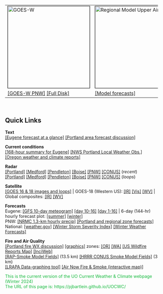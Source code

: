 <table style="text-align: left; width: 810px height: 240px" border="0" cellpadding="0" cellspacing="0">
	<tbody>
		<tr>
			<td style="vertical-align: top; width: 33%;">
				<img src="https://cdn.star.nesdis.noaa.gov/GOES17/ABI/SECTOR/pnw/GEOCOLOR/thumbnail.jpg" 					alt="GOES-W" width="270" height="270" style="border:1px solid black"> <br>
			</td>
			<td style="vertical-align: top; width: 33%;">
				<img src="https://a.atmos.washington.edu/wrfrt/data/current_gfs/images_d1/300j.00.0000.gif" alt="Regional Model Upper Air"
					width="270" height="270" style="border:1px solid black"> <br>
			</td>
			<td style="vertical-align: top; width: 33%;">
				<img src="https://radar.weather.gov/ridge/standard/PACNORTHWEST_0.gif" alt="PNW Radar"
					width="270" height="270" style="border:1px solid black"> <br> 
			</td>
		</tr>
		<tr>
			<td style="vertical-align: top; width: 33%">
		        <a href="https://www.star.nesdis.noaa.gov/GOES/sector_band.php?sat=G17&sector=pnw&band=GEOCOLOR&length=12">[GOES-W PNW]</a>
				<a href="https://www.star.nesdis.noaa.gov/GOES/fulldisk_band.php?sat=G17&band=GEOCOLOR&length=12">[Full Disk]</a>
			</td>
			<td style="vertical-align: top; width: 33%;">
				<a href="short.html">[Model forecasts]</a>
			</td>
			<td style="vertical-align: top; width: 33%;">
				<a href="https://radar.weather.gov/ridge/standard/PACNORTHWEST_0.gif">[PNW radar]</a>
				<a href="https://radar.weather.gov/ridge/standard/PACNORTHWEST_loop.gif">[loop]</a>
			</td>
		</tr>
	</tbody>
	
</table>
<br>

## Quick Links ##
 
**Text**  
[[Eugene forecast at a glance]](https://forecast.weather.gov/MapClick.php?lon=-123.07004928588869&lat=44.03768897706345#.XKPy_C2ZPUI) 
[[Portland area forecast discussion]](https://www.weather.gov/wrh/TextProduct?product=afdpqr)

**Current conditions**  
[[168-hour summary for Eugene]](https://www.wrh.noaa.gov/mesowest/getobext.php?sid=KEUG&wfo=pqr&num=144)
[[NWS Portland Local Weather Obs.]](http://www.wrh.noaa.gov/pqr/observations.php)
[[Oregon weather and climate reports]](https://w2.weather.gov/climate/index.php?wfo=pqr)

**Radar**  
[[Portland]](https://radar.weather.gov/ridge/standard/KRTX_0.gif)
[[Medford]](https://radar.weather.gov/ridge/standard/KMAX_0.gif)
[[Pendleton]](https://radar.weather.gov/ridge/standard/KPDT_0.gif)
[[Boise]](https://radar.weather.gov/ridge/standard/KCBX_0.gif)
[[PNW]](https://radar.weather.gov/ridge/standard/PACNORTHWEST_0.gif)
[[CONUS]](https://radar.weather.gov/ridge/standard/CONUS-LARGE_0.gif)
(*recent*)  
[[Portland]](https://radar.weather.gov/ridge/standard/KRTX_loop.gif)
[[Medford]](https://radar.weather.gov/ridge/standard/KMAX_loop.gif)
[[Pendleton]](https://radar.weather.gov/ridge/standard/KPDT_loop.gif)
[[Boise]](https://radar.weather.gov/ridge/standard/KCBX_loop.gif)
[[PNW]](https://radar.weather.gov/ridge/standard/PACNORTHWEST_loop.gif)
[[CONUS]](https://radar.weather.gov/ridge/standard/CONUS-LARGE_loop.gif)
(*loops*)  

**Satellite**  
[[GOES 16 & 18 images and loops]](https://www.star.nesdis.noaa.gov/GOES/index.php)
 | GOES-18 (Western US):  [[IR]](http://www.goes.noaa.gov/GSSLOOPS/wcir.html)
[[Vis]](http://www.goes.noaa.gov/GSSLOOPS/wcvs.html)
[[WV]](http://www.goes.noaa.gov/GSSLOOPS/wcwv.html)
 | Global composites:  [[IR]](https://www.ssec.wisc.edu/data/comp/latest_moll.gif)
[[WV]](https://www.ssec.wisc.edu/data/comp/wv/LATEST_WV.gif)

**Forecasts**  
Eugene:  [[GFS 10-day meteogram]](http://wxmaps.org/pix/euggfs.png) 
[[day 10-16]](http://wxmaps.org/pix/euggfsb.png)
[[day 1-16]](html/eugwx/eug_cola_meteo_0-16.html)
 | 6-day (144-hr) hourly forecast plot: 
[[summer]](html/eugwx/all3_eug_summer.html)
[[winter]](html/eugwx/all3_eug_winter.html)  
PNW: 
[[NRMC 1.3-km hourly precip]](https://a.atmos.washington.edu/~ovens/wxloop.cgi?wrfd4_ti_pcp1+///1) 
[[Portland and regional zone forecasts]](https://www.wrh.noaa.gov/pqr/forecasts.php)  
National:
[[weather.gov]](https://www.weather.gov/)
[[Winter Storm Severity Index]](https://www.wpc.ncep.noaa.gov/wwd/wssi/wssi.php)
[[Winter Weather Forecasts]](https://www.wpc.ncep.noaa.gov/wwd/winter_wx.shtml)


**Fire and Air Quality**  
[[Portland fire WX discussion]](https://forecast.weather.gov/product.php?site=PQR&issuedby=PQR&product=FWF&format=CI&version=1&glossary=0)
[[graphics]](https://www.weather.gov/pqr/fire_briefing)
zones: [[OR]](https://www.weather.gov/source/pimar/FireZone/or_firezone.jpg)
[[WA]](https://www.weather.gov/source/pimar/FireZone/wa_firezone.jpg)
[[US Wildfire Reports Map]](https://www.esri.com/en-us/disaster-response/disasters/wildfires) 
[[InciWeb]](https://inciweb.nwcg.gov)  
[[RAP-Smoke Model Fields]](https://rapidrefresh.noaa.gov/RAPsmoke/) (13.5 km) 
[[HRRR CONUS Smoke Model Fields]](https://rapidrefresh.noaa.gov/hrrr/HRRRsmoke/) (3 km)  
[[LRAPA Data-graphing tool]](https://www.lrapa.org/air-quality-protection/aqi-forecast/#particulate) 
[[Air Now Fire & Smoke (interactive map)]](https://fire.airnow.gov)

<p><span style="color: #15B93D;">This is the current version of the UO Current Weather & Climate webpage (Winter 2024)<br>The URL of this page is:  https://pjbartlein.github.io/UOCWC/</span></p>

